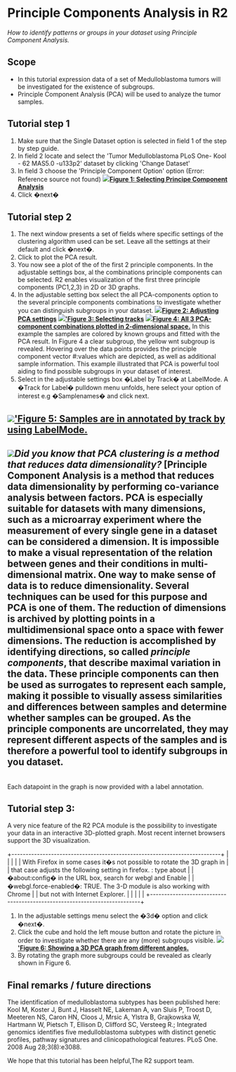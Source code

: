 <a id="principle_components_analysis"></a>

Principle Components Analysis in R2
==================================



*How to identify patterns or groups in your dataset using Principle
Component Analysis.*





Scope
-----

-   In this tutorial expression data of a set of Medulloblastoma tumors
    will be investigated for the existence of subgroups.
-   Principle Component Analysis (PCA) will be used to analyze the
    tumor samples.





Tutorial step 1
---------------

1.  Make sure that the Single Dataset option is selected in field 1 of
    the step by step guide.
2.  In field 2 locate and select the 'Tumor Medulloblastoma PLoS One-
    Kool - 62 MAS5.0 -u133p2' dataset by clicking 'Change Dataset'
3.  In field 3 choose the 'Principle Component Option' option (Error:
    Reference source not found)
    [![](_static/images/PrincipleComponent_Select.png)**Figure
    1: Selecting Principe Component
    Analysis**](_static/images/PrincipleComponent_Select.png)
4.  Click �next�





Tutorial step 2
---------------

1.  The next window presents a set of fields where specific settings of
    the clustering algorithm used can be set. Leave all the settings at
    their default and click �next�.
2.  Click to plot the PCA result.
3.  You now see a plot of the of the first 2 principle components. In
    the adjustable settings box, al the combinations principle
    components can be selected. R2 enables visualization of the first
    three principle components (PC1,2,3) in 2D or 3D graphs.
4.  In the adjustable setting box select the all PCA-components option
    to the several principle components combinations to investigate
    whether you can distinguish subgroups in your dataset.
    [![](_static/images/PrincipleComponent_Adjust.png)**Figure
    2: Adjusting PCA
    settings**](_static/images/PrincipleComponent_Adjust.png)
    [![](_static/images/PrincipleComponent_SelectTracks.png)**'Figure
    3: Selecting
    tracks**](_static/images/PrincipleComponent_SelectTracks.png)
    [![](_static/images/PrincipleComponent_Combinations.png)**Figure
    4: All 3 PCA-component combinations plotted in
    2-dimensional space.**](_static/images/PrincipleComponent_Combinations.png)
    In this example the samples are colored by known groups and fitted
    with the PCA result. In Figure 4 a clear subgroup, the yellow wnt
    subgroup is revealed. Hovering over the data points provides the
    principle component vector \#:values which are depicted, as well as
    additional sample information. This example illustrated that PCA is
    powerful tool aiding to find possible subgroups in your dataset
    of interest.
5.  Select in the adjustable settings box �Label by Track� at LabelMode.
    A �Track for Label� pulldown menu unfolds, here select your option
    of interest e.g �Samplenames� and click next.

[![](_static/images/PrincipleComponent_Label.png)**'Figure
5: Samples are in annotated by track by using
LabelMode.**](_static/images/PrincipleComponent_Label.png)
  -----------------------------------------------------------------------------------------------------------------------------------------------------------------------------------------------------------------------------------------------------------------------------------------------------------------------------------------------------------------------------------------------------------------------------------------------------------------------------------------------------------------------------------------------------------------------------------------------------------------------------------------------------------------------------------------------------------------------------------------------------------------------------------------------------------------------------------------------------------------------------------------------------------------------------------------------------------------------------------------------------------------------------------------------------------------------------------------------------------------------------------------------------------------------------------------------------------------------------------------------------------
  ![](_static/images/R2d2_logo.png)***Did you know that PCA clustering is a method that reduces data dimensionality?***
  \[Principle Component Analysis is a method that reduces data dimensionality by performing co-variance analysis between factors. PCA is especially suitable for datasets with many dimensions, such as a microarray experiment where the measurement of every single gene in a dataset can be considered a dimension. It is impossible to make a visual representation of the relation between genes and their conditions in multi-dimensional matrix. One way to make sense of data is to reduce dimensionality. Several techniques can be used for this purpose and PCA is one of them. The reduction of dimensions is archived by plotting points in a multidimensional space onto a space with fewer dimensions. The reduction is accomplished by identifying directions, so called *principle components*, that describe maximal variation in the data. These principle components can then be used as surrogates to represent each sample, making it possible to visually assess similarities and differences between samples and determine whether samples can be grouped. As the principle components are uncorrelated, they may represent different aspects of the samples and is therefore a powerful tool to identify subgroups in you dataset.
  -----------------------------------------------------------------------------------------------------------------------------------------------------------------------------------------------------------------------------------------------------------------------------------------------------------------------------------------------------------------------------------------------------------------------------------------------------------------------------------------------------------------------------------------------------------------------------------------------------------------------------------------------------------------------------------------------------------------------------------------------------------------------------------------------------------------------------------------------------------------------------------------------------------------------------------------------------------------------------------------------------------------------------------------------------------------------------------------------------------------------------------------------------------------------------------------------------------------------------------------------------------



\
Each datapoint in the graph is now provided with a label annotation.







Tutorial step 3:
----------------



A very nice feature of the R2 PCA module is the possibility to
investigate your data in an interactive 3D-plotted graph. Most recent
internet browsers support the 3D visualization.



+--------------------------------------------------------------------------+
|                                               |
|                                                                          |
| With Firefox in some cases it�s not possible to rotate the 3D graph in   |
| that case adjusts the following setting in firefox. : type about         |
| �about:config� in the URL box, search for webgl and Enable               |
| �webgl.force-enabled�: TRUE. The 3-D module is also working with Chrome  |
| but not with Internet Explorer.                                          |
|                                                                          |
|                                                                    |
+--------------------------------------------------------------------------+

1.  In the adjustable settings menu select the �3d� option and
    click �next�.
2.  Click the cube and hold the left mouse button and rotate the picture
    in order to investigate whether there are any (more)
    subgroups visible.
    [![](_static/images/PrincipleComponent_3D.png)**'Figure
    6: Showing a 3D PCA graph from
    different angles.**](_static/images/PrincipleComponent_3D.png)
3.  By rotating the graph more subgroups could be revealed as clearly
    shown in Figure 6.





Final remarks / future directions
---------------------------------



The identification of medulloblastoma subtypes has been published here:
Kool M, Koster J, Bunt J, Hasselt NE, Lakeman A, van Sluis P, Troost D,
Meeteren NS, Caron HN, Cloos J, Mrsic A, Ylstra B, Grajkowska W,
Hartmann W, Pietsch T, Ellison D, Clifford SC, Versteeg R.; Integrated
genomics identifies five medulloblastoma subtypes with distinct genetic
profiles, pathway signatures and clinicopathological features. PLoS One.
2008 Aug 28;3(8):e3088.





We hope that this tutorial has been helpful,The R2 support team.





